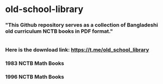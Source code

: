 # old-school-library

### **"This Github repository serves as a collection of Bangladeshi old curriculum NCTB books in PDF format."**
# 
### Here is the download link: https://t.me/old_school_library


### 1983 NCTB Math Books
### 1996 NCTB Math Books

